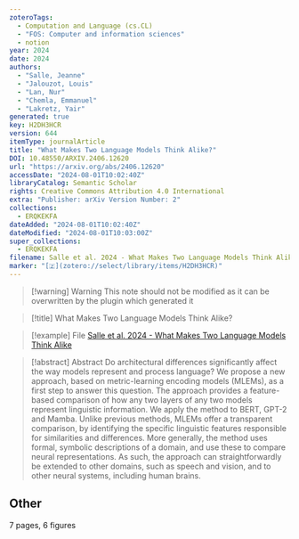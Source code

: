 ```yaml
---
zoteroTags:
  - Computation and Language (cs.CL)
  - "FOS: Computer and information sciences"
  - notion
year: 2024
date: 2024
authors:
  - "Salle, Jeanne"
  - "Jalouzot, Louis"
  - "Lan, Nur"
  - "Chemla, Emmanuel"
  - "Lakretz, Yair"
generated: true
key: H2DH3HCR
version: 644
itemType: journalArticle
title: "What Makes Two Language Models Think Alike?"
DOI: 10.48550/ARXIV.2406.12620
url: "https://arxiv.org/abs/2406.12620"
accessDate: "2024-08-01T10:02:40Z"
libraryCatalog: Semantic Scholar
rights: Creative Commons Attribution 4.0 International
extra: "Publisher: arXiv Version Number: 2"
collections:
  - ERQKEKFA
dateAdded: "2024-08-01T10:02:40Z"
dateModified: "2024-08-01T10:03:00Z"
super_collections:
  - ERQKEKFA
filename: Salle et al. 2024 - What Makes Two Language Models Think Alike
marker: "[🇿](zotero://select/library/items/H2DH3HCR)"
---
```


>[!warning] Warning
> This note should not be modified as it can be overwritten by the plugin which generated it

> [!title] What Makes Two Language Models Think Alike?

> [!example] File
> [Salle et al. 2024 - What Makes Two Language Models Think Alike](Salle%20et%20al.%202024%20-%20What%20Makes%20Two%20Language%20Models%20Think%20Alike.pdf)

> [!abstract] Abstract
> Do architectural differences significantly affect the way models represent and process language? We propose a new approach, based on metric-learning encoding models (MLEMs), as a first step to answer this question. The approach provides a feature-based comparison of how any two layers of any two models represent linguistic information. We apply the method to BERT, GPT-2 and Mamba. Unlike previous methods, MLEMs offer a transparent comparison, by identifying the specific linguistic features responsible for similarities and differences. More generally, the method uses formal, symbolic descriptions of a domain, and use these to compare neural representations. As such, the approach can straightforwardly be extended to other domains, such as speech and vision, and to other neural systems, including human brains.

## Other

7 pages, 6 figures

